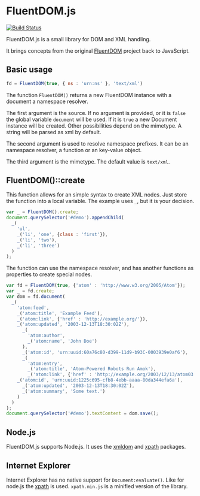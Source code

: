 FluentDOM.js
============

[![Build Status](https://secure.travis-ci.org/fluentdom/fluentdom.js.png?branch=master)](http://travis-ci.org/fluentdom/fluentdom.js)

FluentDOM.js is a small library for DOM and XML handling.

It brings concepts from the original [FluentDOM](http://fluentdom.org) project back to JavaScript.

Basic usage
-----------

```javascript
fd = FluentDOM(true, { ns : 'urn:ns' }, 'text/xml')
```

The function `FluentDOM()` returns a new FluentDOM instance with a document a namespace resolver.

The first argument is the source. If no argument is provided, or it is `false` the global variable
`document` will be used. If it is `true` a new Document instance will be created. Other possibilities depend on the
mimetype. A string will be parsed as xml by default.

The second argument is used to resolve namespace prefixes. It can be an namespace resolver, a function
or an key-value object.

The third argument is the mimetype. The default value is `text/xml`.

FluentDOM()::create
-------------------

This function allows for an simple syntax to create XML nodes. Just store the function into a local variable.
The example uses `_`, but it is your decision.

```javascript
var _ = FluentDOM().create;
document.querySelector('#demo').appendChild(
  _(
    'ul',
    _('li', 'one', {class : 'first'}),
    _('li', 'two'),
    _('li', 'three')
  )
);
```

The function can use the namespace resolver, and has another functions as properties to create special nodes.

```javascript
var fd = FluentDOM(true, {'atom' : 'http://www.w3.org/2005/Atom'});
var _ = fd.create;
var dom = fd.document(
  _(
    'atom:feed',
    _('atom:title', 'Example Feed'),
    _('atom:link', {'href' : 'http://example.org/'}),
    _('atom:updated', '2003-12-13T18:30:02Z'),
      _(
        'atom:author',
        _('atom:name', 'John Doe')
      ),
      _('atom:id', 'urn:uuid:60a76c80-d399-11d9-b93C-0003939e0af6'),
      _(
        'atom:entry',
        _('atom:title', 'Atom-Powered Robots Run Amok'),
        _('atom:link', {'href' : 'http://example.org/2003/12/13/atom03'}),
    _('atom:id', 'urn:uuid:1225c695-cfb8-4ebb-aaaa-80da344efa6a'),
      _('atom:updated', '2003-12-13T18:30:02Z'),
      _('atom:summary', 'Some text.')
    )
  )
);
document.querySelector('#demo').textContent = dom.save();
```

Node.js
-------

FluentDOM.js supports Node.js. It uses the [xmldom](https://github.com/bigeasy/xmldom) and 
[xpath](https://github.com/goto100/xpath) packages. 
 
Internet Explorer
-----------------

Internet Explorer has no native support for `Document:evaluate()`. Like for node.js 
the [xpath](https://github.com/goto100/xpath) is used. `xpath.min.js` is a minified version of the library.

